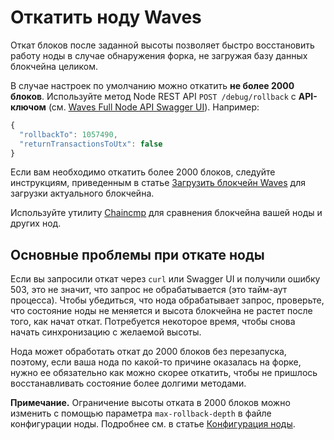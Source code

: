 # Откатить ноду Waves

Откат блоков после заданной высоты позволяет быстро восстановить работу ноды в случае обнаружения форка, не загружая базу данных блокчейна целиком.

В случае настроек по умолчанию можно откатить **не более 2000 блоков**. Используйте метод Node REST API `POST /debug/rollback` с **API-ключом**  (см. [Waves Full Node API Swagger UI](https://nodes.wavesnodes.com/api-docs/index.html#/debug/rollback_1)). Например:

```js
{
  "rollbackTo": 1057490,
  "returnTransactionsToUtx": false
}
```

Если вам необходимо откатить более 2000 блоков, следуйте инструкциям, приведенным в статье [Загрузить блокчейн Waves](/ru/waves-node/options-for-getting-actual-blockchain) для загрузки актуального блокчейна.

Используйте утилиту [Chaincmp](https://github.com/wavesplatform/gowaves/releases/tag/v0.1.2) для сравнения блокчейна вашей ноды и других нод.

## Основные проблемы при откате ноды

Если вы запросили откат через `curl` или Swagger UI и получили ошибку 503, это не значит, что запрос не обрабатывается (это тайм-аут процесса). Чтобы убедиться, что нода обрабатывает запрос, проверьте, что состояние ноды не меняется и высота блокчейна не растет после того, как начат откат. Потребуется некоторое время, чтобы снова начать синхронизацию с желаемой высоты.

Нода может обработать откат до 2000 блоков без перезапуска, поэтому, если ваша нода по какой-то причине оказалась на форке, нужно ее обязательно как можно скорее откатить, чтобы не пришлось восстанавливать состояние более долгими методами.

**Примечание.** Ограничение высоты отката в 2000 блоков можно изменить с помощью параметра `max-rollback-depth` в файле конфигурации ноды. Подробнее см. в статье [Конфигурация ноды](/ru/waves-node/node-configuration).
